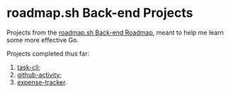 # roadmap.sh Back-end Projects

Projects from the [roadmap.sh Back-end Roadmap](https://roadmap.sh/backend),
meant to help me learn some more effective Go.

Projects completed thus far:
1. [task-cli](https://roadmap.sh/projects/task-tracker);
2. [github-activity](https://roadmap.sh/projects/github-user-activity);
3. [expense-tracker](https://roadmap.sh/projects/expense-tracker).
